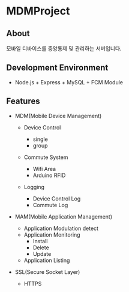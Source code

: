# MDMProject

## About

모바일 디바이스를 중앙통제 및 관리하는 서버입니다.

## Development Environment

- Node.js + Express + MySQL + FCM Module

## Features

- MDM(Mobile Device Management)
  - Device Control
    - single
    - group

  - Commute System
    - Wifi Area
    - Arduino RFID
  
  - Logging
    - Device Control Log
    - Commute Log

- MAM(Mobile Application Management)
  - Application Modulation detect
  - Application Monitoring
    - Install
    - Delete
    - Update
  - Application Listing
  
- SSL(Secure Socket Layer)
  - HTTPS
  
